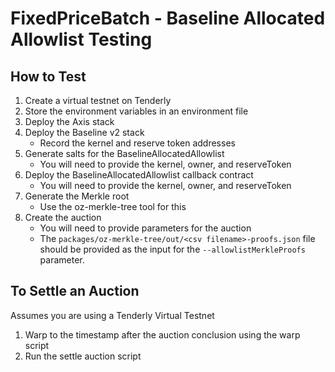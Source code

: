 # FixedPriceBatch - Baseline Allocated Allowlist Testing

## How to Test

1. Create a virtual testnet on Tenderly
2. Store the environment variables in an environment file
3. Deploy the Axis stack
4. Deploy the Baseline v2 stack
   - Record the kernel and reserve token addresses
5. Generate salts for the BaselineAllocatedAllowlist
   - You will need to provide the kernel, owner, and reserveToken
6. Deploy the BaselineAllocatedAllowlist callback contract
   - You will need to provide the kernel, owner, and reserveToken
7. Generate the Merkle root
   - Use the oz-merkle-tree tool for this
8. Create the auction
   - You will need to provide parameters for the auction
   - The `packages/oz-merkle-tree/out/<csv filename>-proofs.json` file should be provided as the input for the `--allowlistMerkleProofs` parameter.

## To Settle an Auction

Assumes you are using a Tenderly Virtual Testnet

1. Warp to the timestamp after the auction conclusion using the warp script
2. Run the settle auction script
